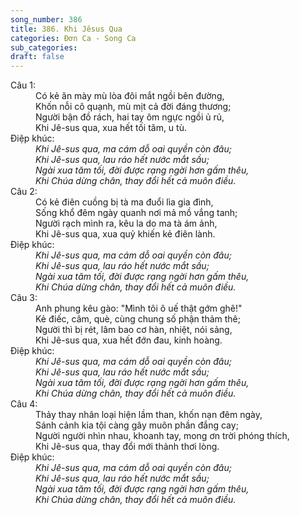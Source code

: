 ```yaml
---
song_number: 386
title: 386. Khi Jêsus Qua
categories: Đơn Ca - Song Ca
sub_categories: 
draft: false
---
```

<dl><dt>Câu 1:</dt><dd data-verse="1">Có kẻ ăn mày mù lòa đôi mắt ngồi bên đường, <br/>Khốn nỗi cô quạnh, mù mịt cả đời đáng thương; <br/>Người bận đồ rách, hai tay ôm ngực ngồi ủ rủ, <br/>Khi Jê-sus qua, xua hết tối tăm, u tù. </dd><dt>Điệp khúc:</dt><dd data-chorus="1"><em>Khi Jê-sus qua, ma cám dỗ oai quyền còn đâu; <br/>Khi Jê-sus qua, lau ráo hết nước mắt sầu; <br/>Ngài xua tăm tối, đời được rạng ngời hơn gấm thêu, <br/>Khi Chúa dừng chân, thay đổi hết cả muôn điều. </em></dd><dt>Câu 2:</dt><dd data-verse="2">Có kẻ điên cuồng bị tà ma đuổi lìa gia đình, <br/>Sống khổ đêm ngày quanh nơi mả mồ vắng tanh; <br/>Người rạch mình ra, kêu la do ma tà ám ảnh, <br/>Khi Jê-sus qua, xua quỷ khiến kẻ điên lành. </dd><dt>Điệp khúc:</dt><dd data-chorus="1"><em>Khi Jê-sus qua, ma cám dỗ oai quyền còn đâu; <br/>Khi Jê-sus qua, lau ráo hết nước mắt sầu; <br/>Ngài xua tăm tối, đời được rạng ngời hơn gấm thêu, <br/>Khi Chúa dừng chân, thay đổi hết cả muôn điều. </em></dd><dt>Câu 3:</dt><dd data-verse="3">Anh phung kêu gào: "Mình tôi ô uế thật gớm ghê!" <br/>Kẻ điếc, câm, què, cùng chung số phận thảm thê; <br/>Người thì bị rét, lâm bao cơ hàn, nhiệt, nói sảng, <br/>Khi Jê-sus qua, xua hết đớn đau, kinh hoàng. </dd><dt>Điệp khúc:</dt><dd data-chorus="1"><em>Khi Jê-sus qua, ma cám dỗ oai quyền còn đâu; <br/>Khi Jê-sus qua, lau ráo hết nước mắt sầu; <br/>Ngài xua tăm tối, đời được rạng ngời hơn gấm thêu, <br/>Khi Chúa dừng chân, thay đổi hết cả muôn điều. </em></dd><dt>Câu 4:</dt><dd data-verse="4">Thảy thay nhân loại hiện lầm than, khốn nạn đêm ngày, <br/>Sánh cảnh kia tội càng gây muôn phần đắng cay; <br/>Người người nhìn nhau, khoanh tay, mong ơn trời phóng thích, <br/>Khi Jê-sus qua, thay đổi mới thảnh thơi lòng. </dd><dt>Điệp khúc:</dt><dd data-chorus="1"><em>Khi Jê-sus qua, ma cám dỗ oai quyền còn đâu; <br/>Khi Jê-sus qua, lau ráo hết nước mắt sầu; <br/>Ngài xua tăm tối, đời được rạng ngời hơn gấm thêu, <br/>Khi Chúa dừng chân, thay đổi hết cả muôn điều. </em></dd></dl>